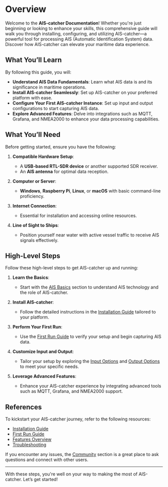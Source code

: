 # Overview

Welcome to the **AIS-catcher Documentation**! Whether you're just beginning or looking to enhance your skills, this comprehensive guide will walk you through installing, configuring, and utilizing AIS-catcher—a powerful tool for processing AIS (Automatic Identification System) data. Discover how AIS-catcher can elevate your maritime data experience.

## What You’ll Learn

By following this guide, you will:

- **Understand AIS Data Fundamentals**: Learn what AIS data is and its significance in maritime operations.
- **Install AIS-catcher Seamlessly**: Set up AIS-catcher on your preferred platform with ease.
- **Configure Your First AIS-catcher Instance**: Set up input and output configurations to start capturing AIS data.
- **Explore Advanced Features**: Delve into integrations such as MQTT, Grafana, and NMEA2000 to enhance your data processing capabilities.

## What You’ll Need

Before getting started, ensure you have the following:

1. **Compatible Hardware Setup**:
   - A **USB-based RTL-SDR device** or another supported SDR receiver.
   - An **AIS antenna** for optimal data reception.

2. **Computer or Server**:
   - **Windows**, **Raspberry Pi**, **Linux**, or **macOS** with basic command-line proficiency.

3. **Internet Connection**:
   - Essential for installation and accessing online resources.

4. **Line of Sight to Ships**:
   - Position yourself near water with active vessel traffic to receive AIS signals effectively.

## High-Level Steps

Follow these high-level steps to get AIS-catcher up and running:

1. **Learn the Basics**:
   - Start with the [AIS Basics](./ais-basics.md) section to understand AIS technology and the role of AIS-catcher.

2. **Install AIS-catcher**:
   - Follow the detailed instructions in the [Installation Guide](./installation.md) tailored to your platform.

3. **Perform Your First Run**:
   - Use the [First Run Guide](./first-run.md) to verify your setup and begin capturing AIS data.

4. **Customize Input and Output**:
   - Tailor your setup by exploring the [Input Options](../features/input-options.md) and [Output Options](../features/output-options.md) to meet your specific needs.

5. **Leverage Advanced Features**:
   - Enhance your AIS-catcher experience by integrating advanced tools such as MQTT, Grafana, and NMEA2000 support.

## References

To kickstart your AIS-catcher journey, refer to the following resources:

- [Installation Guide](./installation.md)
- [First Run Guide](./first-run.md)
- [Features Overview](../features/input-options.md)
- [Troubleshooting](../advanced/troubleshooting.md)

If you encounter any issues, the [Community](../community.md) section is a great place to ask questions and connect with other users.

---

With these steps, you're well on your way to making the most of AIS-catcher. Let’s get started!
